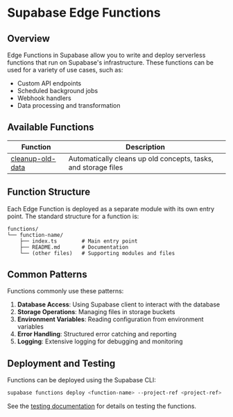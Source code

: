 # Supabase Edge Functions

## Overview

Edge Functions in Supabase allow you to write and deploy serverless functions that run on Supabase's infrastructure. These functions can be used for a variety of use cases, such as:

- Custom API endpoints
- Scheduled background jobs
- Webhook handlers
- Data processing and transformation

## Available Functions

| Function                              | Description                                                    |
| ------------------------------------- | -------------------------------------------------------------- |
| [cleanup-old-data](cleanup-old-data/) | Automatically cleans up old concepts, tasks, and storage files |

## Function Structure

Each Edge Function is deployed as a separate module with its own entry point. The standard structure for a function is:

```
functions/
└── function-name/
    ├── index.ts        # Main entry point
    ├── README.md       # Documentation
    └── (other files)   # Supporting modules and files
```

## Common Patterns

Functions commonly use these patterns:

1. **Database Access**: Using Supabase client to interact with the database
2. **Storage Operations**: Managing files in storage buckets
3. **Environment Variables**: Reading configuration from environment variables
4. **Error Handling**: Structured error catching and reporting
5. **Logging**: Extensive logging for debugging and monitoring

## Deployment and Testing

Functions can be deployed using the Supabase CLI:

```bash
supabase functions deploy <function-name> --project-ref <project-ref>
```

See the [testing documentation](../../../tests/supabase_edge_function/) for details on testing the functions.
